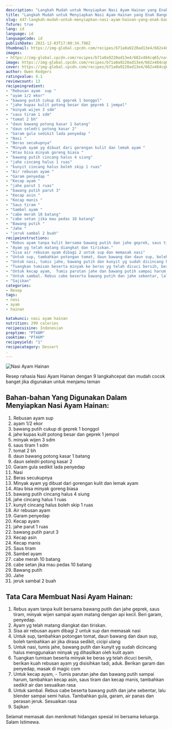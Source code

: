 ```yaml
---
description: "Langkah Mudah untuk Menyiapkan Nasi Ayam Hainan yang Enak Banget"
title: "Langkah Mudah untuk Menyiapkan Nasi Ayam Hainan yang Enak Banget"
slug: 447-langkah-mudah-untuk-menyiapkan-nasi-ayam-hainan-yang-enak-banget
future: true
lang: id
language: id
languageCode: id
publishDate: 2021-12-03T17:00:34.798Z 
thumbnail: https://img-global.cpcdn.com/recipes/b71a0a9220ad13e4/682x484cq65/nasi-ayam-hainan-foto-resep-utama.png
images:
- https://img-global.cpcdn.com/recipes/b71a0a9220ad13e4/682x484cq65/nasi-ayam-hainan-foto-resep-utama.png
image: https://img-global.cpcdn.com/recipes/b71a0a9220ad13e4/682x484cq65/nasi-ayam-hainan-foto-resep-utama.png
cover: https://img-global.cpcdn.com/recipes/b71a0a9220ad13e4/682x484cq65/nasi-ayam-hainan-foto-resep-utama.png
author: Owen Rodgers
ratingvalue: 4.1
reviewcount: 13
recipeingredient:
- "Rebusan ayam  sup "
- "ayam 1/2 ekor"
- "bawang putih cukup di geprek 1 bonggol"
- "jahe kupas kulit potong besar dan geprek 1 jempol"
- "minyak wijen 3 sdm"
- "saus tiram 1 sdm"
- "tomat 2 bh"
- "daun bawang potong kasar 1 batang"
- "daun seledri potong kasar 2"
- "Garam gula sedikit lada penyedap "
- "Nasi "
- "Beras secukupnya"
- "Minyak ayam yg dibuat dari gorengan kulit dan lemak ayam "
- "Atau bisa minyak goreng biasa "
- "bawang putih cincang halus 4 siung"
- "jahe cincang halus 1 ruas"
- "kunyit cincang halus boleh skip 1 ruas"
- "Air rebusan ayam "
- "Garam penyedap "
- "Kecap ayam "
- "jahe parut 1 ruas"
- "bawang putih parut 3"
- "Kecap asin "
- "Kecap manis "
- "Saus tiram "
- "Sambel ayam "
- "cabe merah 10 batang"
- "cabe setan jika mau pedas 10 batang"
- "Bawang putih "
- "Jahe "
- "jeruk sambal 2 buah"
recipeinstructions:
- "Rebus ayam tanpa kulit bersama bawang putih dan jahe geprek, saus tiram, minyak wijen sampai ayam matang dengan api kecil. Beri garam, penyedap."
- "Ayam yg telah matang diangkat dan tiriskan."
- "Sisa air rebusan ayam dibagi 2 untuk sup dan memasak nasi"
- "Untuk sup, tambahkan potongan tomat, daun bawang dan daun sup, boleh tambahkan air jika dirasa sedikit, cicipi ulang"
- "Untuk nasi, tumis jahe, bawang putih dan kunyit yg sudah dicincang halus menggunakan minyak yg dihasilkan oleh kulit ayam"
- "Tuangkan tumisan beserta minyak ke beras yg telah dicuci bersih, berikan kuah rebusan ayam yg disisihkan tadi, aduk. Berikan garam dan penyedap, masak di magic com"
- "Untuk kecap ayam,  Tumis parutan jahe dan bawang putih sampai harum, tambahkan kecap asin, saus tiram dan kecap manis, tambahkan sedikit air dan sesuaikan rasa"
- "Untuk sambal. Rebus cabe beserta bawang putih dan jahe sebentar, lalu blender sampai semi halus. Tambahkan gula, garam, air panas dan perasan jeruk. Sesuaikan rasa"
- "Sajikan"
categories:
- Resep
tags:
- nasi
- ayam
- hainan

katakunci: nasi ayam hainan 
nutrition: 299 calories
recipecuisine: Indonesian
preptime: "PT40M"
cooktime: "PT46M"
recipeyield: "1"
recipecategory: Dessert
. 
---
```



![Nasi Ayam Hainan](https://img-global.cpcdn.com/recipes/b71a0a9220ad13e4/682x484cq65/nasi-ayam-hainan-foto-resep-utama.png)

Resep rahasia Nasi Ayam Hainan    dengan 9 langkahcepat dan mudah cocok banget jika digunakan untuk menjamu teman

<!--inarticleads1-->

## Bahan-bahan Yang Digunakan Dalam Menyiapkan Nasi Ayam Hainan:

1. Rebusan ayam  sup 
1. ayam 1/2 ekor
1. bawang putih cukup di geprek 1 bonggol
1. jahe kupas kulit potong besar dan geprek 1 jempol
1. minyak wijen 3 sdm
1. saus tiram 1 sdm
1. tomat 2 bh
1. daun bawang potong kasar 1 batang
1. daun seledri potong kasar 2
1. Garam gula sedikit lada penyedap 
1. Nasi 
1. Beras secukupnya
1. Minyak ayam yg dibuat dari gorengan kulit dan lemak ayam 
1. Atau bisa minyak goreng biasa 
1. bawang putih cincang halus 4 siung
1. jahe cincang halus 1 ruas
1. kunyit cincang halus boleh skip 1 ruas
1. Air rebusan ayam 
1. Garam penyedap 
1. Kecap ayam 
1. jahe parut 1 ruas
1. bawang putih parut 3
1. Kecap asin 
1. Kecap manis 
1. Saus tiram 
1. Sambel ayam 
1. cabe merah 10 batang
1. cabe setan jika mau pedas 10 batang
1. Bawang putih 
1. Jahe 
1. jeruk sambal 2 buah



<!--inarticleads2-->

## Tata Cara Membuat Nasi Ayam Hainan:

1. Rebus ayam tanpa kulit bersama bawang putih dan jahe geprek, saus tiram, minyak wijen sampai ayam matang dengan api kecil. Beri garam, penyedap.
1. Ayam yg telah matang diangkat dan tiriskan.
1. Sisa air rebusan ayam dibagi 2 untuk sup dan memasak nasi
1. Untuk sup, tambahkan potongan tomat, daun bawang dan daun sup, boleh tambahkan air jika dirasa sedikit, cicipi ulang
1. Untuk nasi, tumis jahe, bawang putih dan kunyit yg sudah dicincang halus menggunakan minyak yg dihasilkan oleh kulit ayam
1. Tuangkan tumisan beserta minyak ke beras yg telah dicuci bersih, berikan kuah rebusan ayam yg disisihkan tadi, aduk. Berikan garam dan penyedap, masak di magic com
1. Untuk kecap ayam,  - Tumis parutan jahe dan bawang putih sampai harum, tambahkan kecap asin, saus tiram dan kecap manis, tambahkan sedikit air dan sesuaikan rasa
1. Untuk sambal. Rebus cabe beserta bawang putih dan jahe sebentar, lalu blender sampai semi halus. Tambahkan gula, garam, air panas dan perasan jeruk. Sesuaikan rasa
1. Sajikan




Selamat memasak dan menikmati hidangan spesial ini bersama keluarga. Salam Istimewa.
